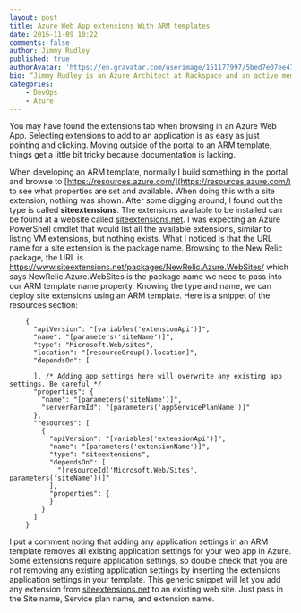 ```yaml
---
layout: post
title: Azure Web App extensions With ARM templates
date: 2016-11-09 10:22
comments: false
author: Jimmy Rudley
published: true
authorAvatar: 'https://en.gravatar.com/userimage/151177997/5bed7e07ee47533cbd34b951d463bcb7.jpg'
bio: “Jimmy Rudley is an Azure Architect at Rackspace and an active member of the Azure community. He focuses on solving large and complex architecture and automation problems within Azure."
categories:
    - DevOps
    - Azure
---
```


You may have found the extensions tab when browsing in an Azure Web App. Selecting extensions to add to an application is as easy as just pointing and clicking. Moving outside of the portal to an ARM template, things get a little bit tricky because documentation is lacking.

<!-- more -->

When developing an ARM template, normally I build something in the portal and browse to [https://resources.azure.com/](https://resources.azure.com/) to see what properties are set and available. When doing this with a site extension, nothing was shown. After some digging around, I found out the type is called **siteextensions**. The extensions available to be installed can be found at a website called [siteextensions.net](https://www.siteextensions.net/). I was expecting an Azure PowerShell cmdlet that would list all the available extensions, similar to listing VM extensions, but nothing exists.  What I noticed is that the URL name for a site extension is the package name. Browsing to the New Relic package, the URL is https://www.siteextensions.net/packages/NewRelic.Azure.WebSites/ which says NewRelic.Azure.WebSites is the package name we need to pass into our ARM template name property. Knowing the type and name, we can deploy site extensions using an ARM template. Here is a snippet of the resources section:

```
    {
      "apiVersion": "[variables('extensionApi')]",
      "name": "[parameters('siteName')]",
      "type": "Microsoft.Web/sites",
      "location": "[resourceGroup().location]",
      "dependsOn": [

      ], /* Adding app settings here will overwrite any existing app settings. Be careful */
      "properties": {
        "name": "[parameters('siteName')]",
        "serverFarmId": "[parameters('appServicePlanName')]"
      },
      "resources": [
        {
          "apiVersion": "[variables('extensionApi')]",
          "name": "[parameters('extensionName')]",
          "type": "siteextensions",
          "dependsOn": [
            "[resourceId('Microsoft.Web/Sites', parameters('siteName'))]"
          ],
          "properties": {
          }
        }
      ]
    }
```
I put a comment noting that adding any application settings in an ARM template removes all existing application settings for your web app in Azure. Some extensions require application settings, so double check that you are not removing any existing application settings by inserting the extensions application settings in your template. This generic snippet will let you add any extension from [siteextensions.net](https://www.siteextensions.net/) to an existing web site. Just pass in the Site name, Service plan name, and extension name.
